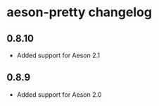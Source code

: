 # aeson-pretty changelog

## 0.8.10
 * Added support for Aeson 2.1

## 0.8.9
 * Added support for Aeson 2.0
